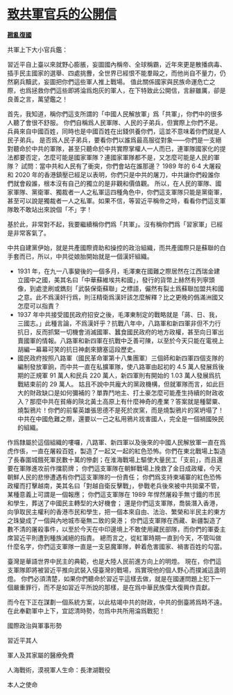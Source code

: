 # [致共軍官兵的公開信](https://github.com/rebuild-roc/main/decl/to-PLA.md)

[**戡亂復國**](mailto:rebuild-roc@ctemplar.com)

共軍上下大小官兵鑑：

習近平自上臺以來就野心膨脹，妄圖國內稱帝、全球稱霸，近年來更是散播病毒、插手民主國家的選舉、四處挑釁，全世界已經恨不能羣毆之，而他尚自不量力，仍然窮兵黷武，妄圖把你們這些軍人推上戰場。
值此關係國家與民族命運危亡之際，也爲拯救你們這些即將淪爲炮灰的軍人，在下特致此公開信，言辭雖厲，卻是良善之言，萬望鑑之！

首先，我知道，稱你們這支所謂的「中國人民解放軍」爲「共軍」，你們中的很多人聽了會很不舒服。
你們自稱爲人民軍隊、人民的子弟兵，但實際上你們不是。兵員來自中國百姓，同時也是中國百姓在出錢供養你們，這並不意味着你們就是人民子弟兵。
是否爲人民子弟兵，要看你們以誰爲最高服從對象——你們是一支絕對聽命於中共的軍隊，甚至只聽命於中共實際掌權人一人而已，連軍隊國家化的提法都要否定，怎麼可能是國家軍隊？連國家軍隊都不是，又怎麼可能是人民的軍隊？
試問：當中共和人民有了衝突，你們會站在誰那邊？ 1989 年的 6·4 大屠殺和
2020 年的香港鎮壓已經足以表明，你們只是中共的屠刀，中共讓你們殺誰你們就會殺誰，根本沒有自己的獨立的是非觀和價值觀。
所以，在人民的軍隊、國家軍隊、黨衛軍、獨裁者一人之私軍這四種角色中，你們這支軍隊只能是黨衛軍，甚至可以說是獨裁者一人之私軍。如果不信，等習近平稱帝之時，看看你們這支軍隊敢不敢站出來說個「不」字！

基於此，非常對不起，我要繼續稱你們爲「共軍」。沒有稱你們爲「習家軍」已經是非常客氣了。

中共自建黨伊始，就是共產國際資助和操控的政治組織，而共產國際只是蘇聯的白手套而已，所以，中共從娘胎開始就是一個漢奸組織。
  * 1931 年，在九一八事變後的一個多月，毛澤東在國難之際居然在江西瑞金建立國中之國，美其名曰「中華蘇維埃共和國」，發行的貨幣上赫然有列寧頭像，到處塗刷或鐫刻「武裝保衛蘇聯」之標語，儼然有裂土爲蘇聯加盟共和國之意。此不爲漢奸行爲，則汪精衛爲漢奸該怎麼解釋？比之更晚的僞滿洲國又怎麼可以指責？
  * 1937 年中共接受國民政府招安之後，毛澤東制定的戰略就是「蔣、日、我，三國志。」此種言論，不爲漢奸乎？抗戰八年中，八路軍和新四軍非但不力行抗日，反而抓緊一切機會消滅國軍、蠶食國民政府的地方政權，甚至向日軍出賣國軍的情報。八路軍和新四軍在抗戰中乏善可陳，以至於今天只能在電視上胡編一幕幕可笑的抗日神劇來搪塞這段歷史。
  * 國民政府按照八路軍（國民革命軍第十八集團軍）三個師和新四軍四個支隊的編制發放軍餉，而中共一直在私擴軍隊，使八路軍由起初的 4.5 萬人發展爲後期的正規軍
91 萬人和民兵 220 萬人，新四軍則有開始的 1.03 萬人發展爲抗戰結束前的 29 萬人。
姑且不說中共龐大的黨政機構，但就軍隊而言，如此巨大的財政缺口是如何彌補的？單靠鬥地主、打土豪怎麼可能產生持續的財政收入？那麼中共在貧瘠的陝北黃土高原上有什麼神奇的產業？答案就是種罌粟、燒製鴉片！你們的前輩英雄張思德不是死於炭窯，而是燒製鴉片的窯坍塌了！中共在中國危難之際，還要以一己之私用鴉片戕害國人，完全是一個禍國殃民的組織。

作爲隸屬於這個組織的嘍囉，八路軍、新四軍以及後來的中國人民解放軍一直在爲虎作倀，一直在屠殺百姓，製造了一起又一起的紅色恐怖。你們在東北戰場上製造了長春圍城餓死軍民數十萬的慘劇；在淮海戰場上驅使大量民工「支前」，而且還要在軍隊進攻前作擋箭牌；
你們這支軍隊在朝鮮戰場上挽救了金日成政權，今天朝鮮人民的悲慘遭遇有你們這支軍隊的一份責任；
你們爲支持柬埔寨的紅色恐怖政權而打擊越南，美其名曰「對越自衛反擊戰」，參戰老兵後來被中共拋棄不管，某種意義上可謂是一個報應；
你們這支軍隊在 1989 年悍然屠殺手無寸鐵的市民和學生，葬送了中國民主轉型的大好機會；
還是你們這支軍隊，喬裝潛入香港，向爭取民主權利的香港市民和學生，把一個本來自由、法治、繁榮和半民主的東方之珠變成了一個與內地城市毫無二致的臭港；
你們這支軍隊在西藏、新疆製造了數不清的屠殺事件，以至於今天在中印邊境上不敢使用藏民部隊，而你們的軍委主席習近平則遭到種族滅絕的指責。
總而言之，從紅軍時期一直到今天，不管叫做什麼名字，你們這支軍隊一直是一支惡魔軍隊，幹着危害國家、禍害百姓的勾當。

臺灣是華語世界中民主的典範，也是大陸人民前進方向上的明燈。
現在，你們這支軍隊即將被習近平推向武裝入侵臺灣的戰場，爲實現他的個人野心而撲滅這盞明燈。
你們必須清楚，如果你們聽命於習近平這樣去做，就是在國運問題上犯下一個嚴重罪行，而不是如習近平所說的那樣，是在爲中華民族偉大復興作貢獻。

而今在下正在謀劃一個系統方案，以此枯竭中共的財政，中共的倒臺將爲時不遠。在此奉勸軍中上下，宜認清時勢，勿爲中共所用淪爲戰犯！

國際政治與軍事形勢

習近平其人

軍人及其家屬的醫療免費

人海戰術，漠視軍人生命：長津湖戰役

本人之使命
